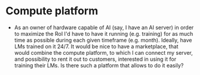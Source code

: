 # Compute platform

- As an owner of hardware capable of AI (say, I have an AI server) in order to maximize the RoI I'd have to have it running (e.g. training) for as much time as possible during each given timeframe (e.g. month). Ideally, have LMs trained on it 24/7. It would be nice to have a marketplace, that would combine the compute platform, to which I can connect my server, and possibility to rent it out to customers, interested in using it for training their LMs. Is there such a platform that allows to do it easily?